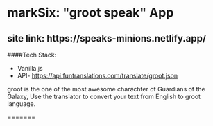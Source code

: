 <h1>markSix: "groot speak" App</h1>
<h2>site link: https://speaks-minions.netlify.app/</h2>

####Tech Stack:

- Vanilla.js
- API- https://api.funtranslations.com/translate/groot.json

<p>groot is the one of the most awesome charachter of Guardians of the Galaxy,
 Use the translator to convert your text from English to groot language.</p>
=======

